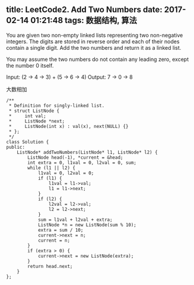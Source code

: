 title: LeetCode2. Add Two Numbers
date: 2017-02-14 01:21:48
tags: 数据结构, 算法 
---

You are given two non-empty linked lists representing two non-negative integers. The digits are stored in reverse order and each of their nodes contain a single digit. Add the two numbers and return it as a linked list.

You may assume the two numbers do not contain any leading zero, except the number 0 itself.

Input: (2 -> 4 -> 3) + (5 -> 6 -> 4)
Output: 7 -> 0 -> 8

大数相加

```
/**
 * Definition for singly-linked list.
 * struct ListNode {
 *     int val;
 *     ListNode *next;
 *     ListNode(int x) : val(x), next(NULL) {}
 * };
 */
class Solution {
public:
    ListNode* addTwoNumbers(ListNode* l1, ListNode* l2) {
        ListNode head(-1), *current = &head;
        int extra = 0, l1val = 0, l2val = 0, sum;
        while (l1 || l2) {
            l1val = 0, l2val = 0;
            if (l1) {
                l1val = l1->val;
                l1 = l1->next;
            }
            if (l2) {
                l2val = l2->val;
                l2 = l2->next;
            }
            sum = l1val + l2val + extra;
            ListNode *n = new ListNode(sum % 10);
            extra = sum / 10;
            current->next = n;
            current = n;
        }
        if (extra > 0) {
            current->next = new ListNode(extra);
        }
        return head.next;
    }
};
```
